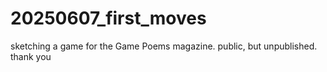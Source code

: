 # 20250607_first_moves
sketching a game for the Game Poems magazine. public, but unpublished. thank you
